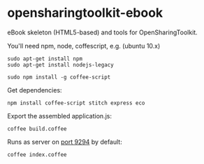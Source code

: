 opensharingtoolkit-ebook
========================

eBook skeleton (HTML5-based) and tools for OpenSharingToolkit.

You'll need npm, node, coffescript, e.g. (ubuntu 10.x)
```
sudo apt-get install npm
sudo apt-get install nodejs-legacy

sudo npm install -g coffee-script
```
Get dependencies:
```
npm install coffee-script stitch express eco
```

Export the assembled application.js:
```
coffee build.coffee
```

Runs as server on [port 9294](http://127.0.0.1:9294) by default:
```
coffee index.coffee
```

